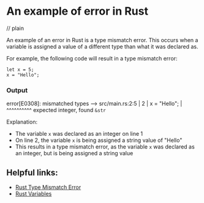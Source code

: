 # An example of error in Rust
// plain

An example of an error in Rust is a type mismatch error. This occurs when a variable is assigned a value of a different type than what it was declared as.

For example, the following code will result in a type mismatch error:

```
let x = 5;
x = "Hello";
```

### Output

error[E0308]: mismatched types
 --> src/main.rs:2:5
  |
2 |     x = "Hello";
  |     ^^^^^^^^^^ expected integer, found `&str`

Explanation:
- The variable `x` was declared as an integer on line 1
- On line 2, the variable `x` is being assigned a string value of "Hello"
- This results in a type mismatch error, as the variable `x` was declared as an integer, but is being assigned a string value

## Helpful links:
- [Rust Type Mismatch Error](https://doc.rust-lang.org/error-index.html#E0308)
- [Rust Variables](https://doc.rust-lang.org/book/ch03-01-variables-and-mutability.html)